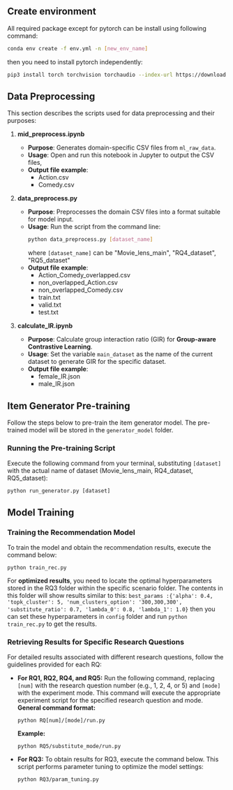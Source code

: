 ## Create environment
All required package except for pytorch can be install using following command:
```bash
conda env create -f env.yml -n [new_env_name]
```
then you need to install pytorch independently:
```bash
pip3 install torch torchvision torchaudio --index-url https://download.pytorch.org/whl/cu118
```
## Data Preprocessing

This section describes the scripts used for data preprocessing and their purposes:

1. **mid_preprocess.ipynb**
   - **Purpose**: Generates domain-specific CSV files from `ml_raw_data`.
   - **Usage**: Open and run this notebook in Jupyter to output the CSV files, 
   - **Output file example**: 
       - Action.csv
       - Comedy.csv

2. **data_preprocess.py**
   - **Purpose**: Preprocesses the domain CSV files into a format suitable for model input.
   - **Usage**: Run the script from the command line:
     ```bash
     python data_preprocess.py [dataset_name]
     ```
        where `[dataset_name]` can be "Movie_lens_main", "RQ4_dataset", "RQ5_dataset"
    - **Output file example**: 
        - Action_Comedy_overlapped.csv
        - non_overlapped_Action.csv
        - non_overlapped_Comedy.csv
        - train.txt
        - valid.txt
        - test.txt
3. **calculate_IR.ipynb**
    - **Purpose**: Calculate group interaction ratio (GIR) for **Group-aware Contrastive Learning**.
   - **Usage**: Set the variable `main_dataset` as the name of the current dataset to generate GIR for the specific dataset.
   - **Output file example**: 
       - female_IR.json
       - male_IR.json



## Item Generator Pre-training

Follow the steps below to pre-train the item generator model. The pre-trained model will be stored in the `generator_model` folder.

### Running the Pre-training Script

Execute the following command from your terminal, substituting `[dataset]` with the actual name of dataset (Movie_lens_main, RQ4_dataset, RQ5_dataset):

```
python run_generator.py [dataset] 
```


## Model Training


### Training the Recommendation Model

To train the model and obtain the recommendation results, execute the command below:

```
python train_rec.py
```
For **optimized results**, you need to locate the optimal hyperparameters stored in the RQ3 folder within the specific scenario folder. The contents in this folder will show results similar to this:
`best_params :{'alpha': 0.4, 'topk_cluster': 5, 'num_clusters_option': '300,300,300', 'substitute_ratio': 0.7, 'lambda_0': 0.8, 'lambda_1': 1.0}`
then you can set these hyperparameters in `config` folder and run `python train_rec.py` to get the results.
### Retrieving Results for Specific Research Questions

For detailed results associated with different research questions, follow the guidelines provided for each RQ:
* **For RQ1, RQ2, RQ4, and RQ5:**
Run the following command, replacing `[num]` with the research question number (e.g., 1, 2, 4, or 5) and `[mode]` with the experiment mode. This command will execute the appropriate experiment script for the specified research question and mode.
 **General command format:**
    ```
    python RQ[num]/[mode]/run.py
    ```
    **Example:**
    ```
    python RQ5/substitute_mode/run.py
    ```
   
* **For RQ3:**
 To obtain results for RQ3, execute the command below. This script performs parameter tuning to optimize the model settings:
    ```
    python RQ3/param_tuning.py
    ```

